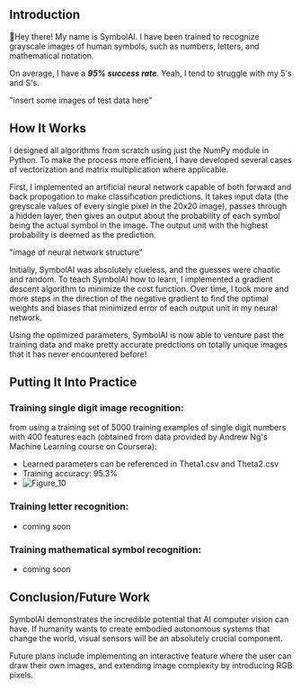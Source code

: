 ## Introduction

:wave:Hey there! My name is SymbolAI. I have been trained to recognize grayscale images of human symbols, such as numbers, letters, and mathematical notation.

On average, I have a ***95% success rate***. Yeah, I tend to struggle with my 5's and S's.

"insert some images of test data here"

## How It Works

I designed all algorithms from scratch using just the NumPy module in Python. To make the process more efficient, I have developed several cases of vectorization and matrix multiplication where applicable.

First, I implemented an artificial neural network capable of both forward and back propogation to make classification predictions. It takes input data (the greyscale values of every single pixel in the 20x20 image), passes through a hidden layer, then gives an output about the probability of each symbol being the actual symbol in the image. The output unit with the highest probability is deemed as the prediction.

"image of neural network structure"

Initially, SymbolAI was absolutely clueless, and the guesses were chaotic and random. To teach SymbolAI how to learn, I implemented a gradient descent algorithm to minimize the cost function. Over time, I took more and more steps in the direction of the negative gradient to find the optimal weights and biases that minimized error of each output unit in my neural network.

Using the optimized parameters, SymbolAI is now able to venture past the training data and make pretty accurate predctions on totally unique images that it has never encountered before!

## Putting It Into Practice

### Training single digit image recognition:

 from using a training set of 5000 training examples of single digit numbers with 400 features each (obtained from data provided by Andrew Ng's Machine Learning course on Coursera):

- Learned parameters can be referenced in Theta1.csv and Theta2.csv
- Training accuracy: 95.3%
- ![Figure_10](https://user-images.githubusercontent.com/106856325/172764862-041f9e4f-55d0-497e-90b5-0dbaf7dac64e.png)


### Training letter recognition:

- coming soon

### Training mathematical symbol recognition:

- coming soon

## Conclusion/Future Work

SymbolAI demonstrates the incredible potential that AI computer vision can have. If humanity wants to create embodied autonomous systems that change the world, visual sensors will be an absolutely crucial component.

Future plans include implementing an interactive feature where the user can draw their own images, and extending image complexity by introducing RGB pixels.
